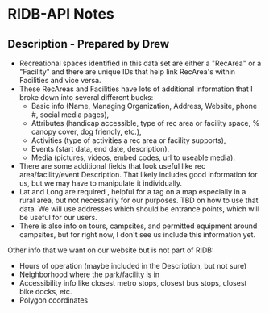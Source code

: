 # RIDB-API Notes

## Description - Prepared by Drew

- Recreational spaces identified in this data set are either a "RecArea" or a "Facility" and there are unique IDs that help link RecArea's within Facilities and vice versa.
- These RecAreas and Facilities have lots of additional information that I broke down into several different bucks:
    * Basic info (Name, Managing Organization, Address, Website, phone #, social media pages),
    * Attributes (handicap accessible, type of rec area or facility space, % canopy cover, dog friendly, etc.),
    * Activities (type of activities a rec area or facility supports),
    * Events (start data, end date, description),
    * Media (pictures, videos, embed codes, url to useable media). 
- There are some additional fields that look useful like rec area/facility/event Description. That likely includes good information for us, but we may have to manipulate it individually.
- Lat and Long are required , helpful for a tag on a map especially in a rural area, but not necessarily for our purposes. TBD on how to use that data. We will use addresses which should be entrance points, which will be useful for our users.
- There is also info on tours, campsites, and permitted equipment around campsites, but for right now, I don't see us include this information yet.

Other info that we want on our website but is not part of RIDB:
- Hours of operation (maybe included in the Description, but not sure)
- Neighborhood where the park/facility is in
- Accessibility info like closest metro stops, closest bus stops, closest bike docks, etc.
- Polygon coordinates
